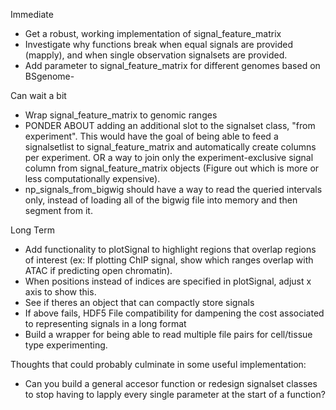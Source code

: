 Immediate  

- Get a robust, working implementation of signal_feature_matrix  
- Investigate why functions break when equal signals are provided (mapply), and
  when single observation signalsets are provided.
- Add parameter to signal_feature_matrix for different genomes based on
  BSgenome-

Can wait a bit 

- Wrap signal_feature_matrix to genomic ranges  
- PONDER ABOUT adding an additional slot to the signalset class, "from
  experiment". This would have the goal of being able to feed a signalsetlist
to signal_feature_matrix and automatically create columns per experiment.  OR a
way to join only the experiment-exclusive signal column from
signal_feature_matrix objects (Figure out which is more or less computationally
expensive).
- np_signals_from_bigwig should have a way to read the queried intervals only,
  instead of loading all of the bigwig file into memory and then segment from
it.

Long Term

- Add functionality to plotSignal to highlight regions that overlap regions of
  interest (ex: If plotting ChIP signal, show which ranges overlap with ATAC if
predicting open chromatin).
- When positions instead of indices are specified in plotSignal, adjust x axis
  to show this.
- See if theres an object that can compactly store signals 
- If above fails, HDF5 File compatibility for dampening the cost associated to
  representing signals in a long format
- Build a wrapper for being able to read multiple file pairs for cell/tissue
  type experimenting.

Thoughts that could probably culminate in some useful implementation:

- Can you build a general accesor function or redesign signalset classes to
  stop having to lapply every single parameter at the start of a function?
